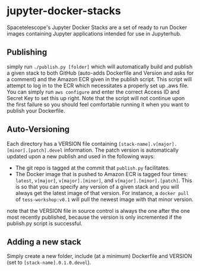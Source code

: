 # jupyter-docker-stacks
Spacetelescope's Jupyter Docker Stacks are a set of ready to run Docker images containing Jupyter applications intended for use in Jupyterhub.

## Publishing
simply run `./publish.py [folder]` which will automatically build and publish a given stack to both GitHub (auto-adds Dockerfile and Version and asks for a comment) and the Amazon ECR given in the publish script. This script will attempt to log in to the ECR which necessitates a properly set up .aws file. You can simply run `aws configure` and enter the correct Access ID and Secret Key to set this up right. Note that the script will not continue upon the first failure so you should feel comfortable running it when you want to publish your Dockerfile.

## Auto-Versioning
Each directory has a VERSION file containing `[stack-name].v[major].[minor].[patch].devel` information. The patch version is automatically updated upon a new publish and used in the following ways:
 * The git repo is tagged at the commit that `publish.py` facilitates.
 * The Docker image that is pushed to Amazon ECR is tagged four times: `latest`, `v[major]`, `v[major].[minor]`, and `v[major].[minor].[patch]`. This is so that you can specify any version of a given stack and you will always get the latest image of that version. For instance, a `docker pull` of `tess-workshop:v0.1` will pull the newest image with that minor version.

note that the VERSION file in source control is always the one after the one most recently published, because the version is only incremented if the publish.py script is successful.
 
## Adding a new stack
Simply create a new folder, include (at a minimum) Dockerfile and VERSION (set to `[stack-name].0.1.0.devel`). 
